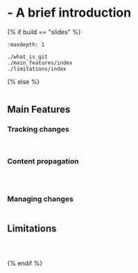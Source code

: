# <i class="fab fa-git"></i> - A brief introduction

{% if build == "slides" %}
<!-- BUILDING THE SLIDES -->
```{toctree}
:maxdepth: 1

./what_is_git
./main_features/index
./limitations/index
```
{% else %}
<!-- BUILDING THE PAGES -->
```{include} ./what_is_git.md
```
## Main Features
### Tracking changes
```{include} ./main_features/tracking_techniques.md
```
```{include} ./main_features/tracking_features.md
```
### Content propagation
```{include} ./main_features/propagation_content.md
```
```{include} ./main_features/propagation_techniques.md
```
```{include} ./main_features/propagation_features.md
```
### Managing changes
```{include} ./main_features/changes.md
```
## Limitations
```{include} ./limitations/sync.md
```
```{include} ./limitations/consistency.md
```
```{include} ./limitations/tracking.md
```
{% endif %}
